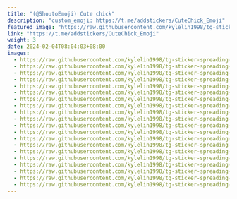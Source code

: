 ```yaml
---
title: "(@ShoutoEmoji) Cute chick"
description: "custom_emoji: https://t.me/addstickers/CuteChick_Emoji"
featured_image: "https://raw.githubusercontent.com/kylelin1998/tg-sticker-spreading-worldwide-images/main/img/9652ce32-f215-49b8-9ab4-64464014161a.jpg"
link: "https://t.me/addstickers/CuteChick_Emoji"
weight: 3
date: 2024-02-04T08:04:03+08:00
images:
  - https://raw.githubusercontent.com/kylelin1998/tg-sticker-spreading-worldwide-images/main/img/9652ce32-f215-49b8-9ab4-64464014161a.jpg
  - https://raw.githubusercontent.com/kylelin1998/tg-sticker-spreading-worldwide-images/main/img/8835bb6a-c3d3-4f59-801e-1b0622f0aeda.jpg
  - https://raw.githubusercontent.com/kylelin1998/tg-sticker-spreading-worldwide-images/main/img/75ffcbad-10ea-48db-9f49-f0e234521f8e.jpg
  - https://raw.githubusercontent.com/kylelin1998/tg-sticker-spreading-worldwide-images/main/img/6e37f9be-754e-4c47-9a75-0110217caef0.jpg
  - https://raw.githubusercontent.com/kylelin1998/tg-sticker-spreading-worldwide-images/main/img/25a33120-2772-4136-9c2e-e4f1f107d534.jpg
  - https://raw.githubusercontent.com/kylelin1998/tg-sticker-spreading-worldwide-images/main/img/911d33cd-76c9-42a4-ac2b-88e01711071a.jpg
  - https://raw.githubusercontent.com/kylelin1998/tg-sticker-spreading-worldwide-images/main/img/e8d53967-7c1b-4d0e-b136-5bedbb41c363.jpg
  - https://raw.githubusercontent.com/kylelin1998/tg-sticker-spreading-worldwide-images/main/img/1c96fe39-0e35-49a5-9b64-8f9d46836494.jpg
  - https://raw.githubusercontent.com/kylelin1998/tg-sticker-spreading-worldwide-images/main/img/b54c3f44-297e-4234-b4ed-759bf6a3aeba.jpg
  - https://raw.githubusercontent.com/kylelin1998/tg-sticker-spreading-worldwide-images/main/img/a2a6a814-24f3-4a8e-a45a-31b817e6383f.jpg
  - https://raw.githubusercontent.com/kylelin1998/tg-sticker-spreading-worldwide-images/main/img/01c74596-b51f-4519-a7ee-d213320bc908.jpg
  - https://raw.githubusercontent.com/kylelin1998/tg-sticker-spreading-worldwide-images/main/img/488580bb-83d8-4094-aa1c-0bb63fa667bd.jpg
  - https://raw.githubusercontent.com/kylelin1998/tg-sticker-spreading-worldwide-images/main/img/aa41d212-81c0-4a47-8692-7e2c7f2df8ce.jpg
  - https://raw.githubusercontent.com/kylelin1998/tg-sticker-spreading-worldwide-images/main/img/ef74a753-7311-4f11-a070-4b48e5bea888.jpg
  - https://raw.githubusercontent.com/kylelin1998/tg-sticker-spreading-worldwide-images/main/img/e4a9a124-bd25-41f1-901c-f5730bc28378.jpg
  - https://raw.githubusercontent.com/kylelin1998/tg-sticker-spreading-worldwide-images/main/img/09bbebf4-6483-4bd2-b51c-adcde95d32ca.jpg
  - https://raw.githubusercontent.com/kylelin1998/tg-sticker-spreading-worldwide-images/main/img/79c663ba-44f1-4efb-aca7-892d031a53d7.jpg
  - https://raw.githubusercontent.com/kylelin1998/tg-sticker-spreading-worldwide-images/main/img/8dfeee47-ee3d-4115-be43-74997a8f3baa.jpg
  - https://raw.githubusercontent.com/kylelin1998/tg-sticker-spreading-worldwide-images/main/img/2cc4a495-3904-4154-8274-3464d261b9f4.jpg
  - https://raw.githubusercontent.com/kylelin1998/tg-sticker-spreading-worldwide-images/main/img/a398e022-b4db-420f-9dfc-a8dc8c65b98b.jpg
---
```

